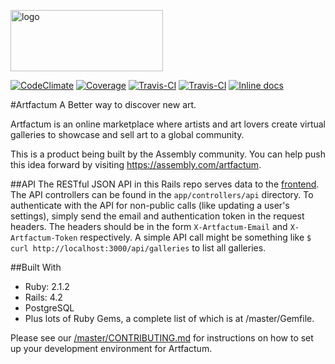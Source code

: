 <a href="https://assembly.com/artfactum/"><img src="https://github.com/asm-products/artfactum/blob/master/public/assets/img/logo-dark.png" alt="logo" height="98px" width="244px"></a>

[![CodeClimate](http://img.shields.io/codeclimate/github/asm-products/artfactum.svg?style=flat)](https://codeclimate.com/github/asm-products/artfactum) [![Coverage](http://img.shields.io/codeclimate/coverage/github/asm-products/artfactum.svg?style=flat)](https://codeclimate.com/github/asm-products/artfactum) [![Travis-CI](http://img.shields.io/travis/asm-products/artfactum.svg?style=flat)](https://travis-ci.org/asm-products/artfactum) [![Travis-CI](http://img.shields.io/gemnasium/asm-products/artfactum.svg?style=flat)](https://gemnasium.com/asm-products/artfactum)
[![Inline docs](http://inch-ci.org/github/asm-products/artfactum.svg?branch=master&style=flat)](http://inch-ci.org/github/asm-products/artfactum)

#Artfactum
A Better way to discover new art.

Artfactum is an online marketplace where artists and art lovers create virtual galleries to showcase and sell art to a global community.

This is a product being built by the Assembly community. You can help push this idea forward by visiting https://assembly.com/artfactum.

##API
The RESTful JSON API in this Rails repo serves data to the [frontend](https://github.com/asm-products/artfactum-frontend).  The API controllers can be found in the `app/controllers/api` directory.  To authenticate with the API for non-public calls (like updating a user's settings), simply send the email and authentication token in the request headers.  The headers should be in the form `X-Artfactum-Email` and `X-Artfactum-Token` respectively.  A simple API call might be something like `$ curl http://localhost:3000/api/galleries` to list all galleries.

##Built With

- Ruby: 2.1.2
- Rails: 4.2
- PostgreSQL
- Plus lots of Ruby Gems, a complete list of which is at /master/Gemfile.

Please see our [/master/CONTRIBUTING.md](https://github.com/asm-products/artfactum/blob/master/CONTRIBUTING.md) for instructions on how to set up your development environment for Artfactum.

